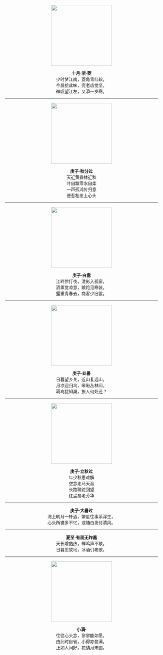 <div align="center">

<img src="https://github.com/user-attachments/assets/194f2374-7608-4e59-b108-739bf04697b5" width="200"/>

**十月·浙·菱**  
少时梦江南，菱角青红软，  
今晨拾此味，壳老齿觉坚，  
微叹望江左，又添一岁寒。  

---

<img src="https://github.com/user-attachments/assets/e993b825-1df0-4615-9871-10eeb5eeb3ec" width="200"/>

**庚子·秋分过**  
天近黄昏林近秋  
叶自飘零水自柔  
一声孤鸿传归意  
便惹相思上心头  

---

<img src="https://github.com/user-attachments/assets/2656436c-e4ce-4c3e-9032-9c4b5bb660ee" width="200"/>

**庚子·白露**  
江畔伶仃夜，清影入孤窗，  
酒熏觉凉意，踉跄觅寒装，  
露重青春去，商客少旧裳。  

---

<img src="https://github.com/user-attachments/assets/8bb1dcb8-f5d3-44da-bfba-c02e93313ff2" width="200"/>

**庚子·处暑**  
日暮望乡关，近山复远山。  
月凉迎归鸟，啾啾丛林间。  
羁鸟犹知巢，旅人何处还？  

---

<img src="https://github.com/user-attachments/assets/285ed0d3-729e-484b-b567-766e3d82590a" width="200"/>

**庚子·立秋过**  
年少秋思难解  
空念走马天涯  
长路蹉跎回望  
红尘易老芳华  

---

**庚子·大暑过**  
海上明月一杯酒，繁星往事系浮生，  
心头所镌多不忆，或随白发付清风。  

---

**夏至·有面无炸酱**  
天长增酷热，蝉鸣声不歇，  
日暮思故地，冰酒引老歌。  

---

<img src="https://github.com/user-attachments/assets/54b86d51-f7b8-4264-8322-353c282fcd13" width="200"/>

**小满·**  
往往心头念，寥寥能如愿，  
由此时自省，小得亦盈满，  
正如人间好，花幼月未圆。  

</div>